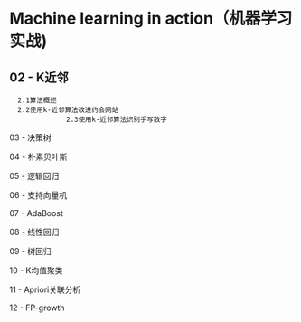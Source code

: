 Machine learning in action（机器学习实战)
=========
02 - K近邻
---------
      2.1算法概述
      2.2使用k-近邻算法改进约会网站
                  2.3使用k-近邻算法识别手写数字

03 - 决策树

04 - 朴素贝叶斯

05 - 逻辑回归

06 - 支持向量机

07 - AdaBoost

08 - 线性回归

09 - 树回归

10 - K均值聚类

11 - Apriori关联分析

12 - FP-growth
